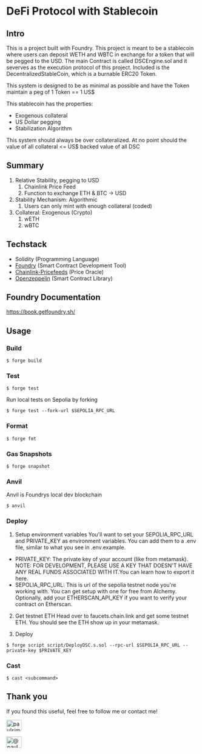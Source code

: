 # DeFi Protocol with Stablecoin
  
## Intro

This is a project built with Foundry.
This project is meant to be a stablecoin where users can deposit WETH and WBTC in exchange for a token that will be pegged to the USD.
The main Contract is called DSCEngine.sol and it severves as the execution protocol of this project. Included is the DecentralizedStableCoin, which is a burnable ERC20 Token.

This system is designed to be as minimal as possible and have the Token maintain a peg of 1 Token == 1 US$
 
  This stablecoin has the properties:
  - Exogenous collateral
  - US Dollar pegging
  - Stabilization Algorithm

This system should always be over collateralized. At no point should the value of all collateral <= US$ backed value of all DSC

## Summary

1. Relative Stability, pegging to USD
   1. Chainlink Price Feed
   2. Function to exchange ETH & BTC -> USD
2. Stability Mechanism: Algorithmic
   1. Users can only mint with enough collateral (coded)
3. Collateral: Exogenous (Crypto)
   1. wETH
   2. wBTC
   
## Techstack

- Solidity (Programming Language)
- [Foundry](https://book.getfoundry.sh/) (Smart Contract Development Tool)
- [Chainlink-Pricefeeds](https://docs.chain.link/data-feeds/price-feeds) (Price Oracle)
- [Openzeppelin](https://www.openzeppelin.com/contracts) (Smart Contract Library)

## Foundry Documentation

https://book.getfoundry.sh/

## Usage


### Build

```shell
$ forge build
```

### Test

```shell
$ forge test
```

Run local tests on Sepolia by forking
```shell
$ forge test --fork-url $SEPOLIA_RPC_URL
```

### Format

```shell
$ forge fmt
```

### Gas Snapshots

```shell
$ forge snapshot
```

### Anvil
Anvil is Foundrys local dev blockchain
```shell
$ anvil
```

### Deploy

1. Setup environment variables
You'll want to set your SEPOLIA_RPC_URL and PRIVATE_KEY as environment variables. You can add them to a .env file, similar to what you see in .env.example.

 - PRIVATE_KEY: The private key of your account (like from metamask). NOTE: FOR DEVELOPMENT, PLEASE USE A KEY THAT DOESN'T HAVE ANY REAL FUNDS ASSOCIATED WITH IT.You can learn how to export it here.
 - SEPOLIA_RPC_URL: This is url of the sepolia testnet node you're working with. You can get setup with one for free from Alchemy. Optionally, add your ETHERSCAN_API_KEY if you want to verify your contract on Etherscan.

2. Get testnet ETH
Head over to faucets.chain.link and get some testnet ETH. You should see the ETH show up in your metamask.

3. Deploy

```shell
$ forge script script/DeployDSC.s.sol --rpc-url $SEPOLIA_RPC_URL --private-key $PRIVATE_KEY
```

### Cast

```shell
$ cast <subcommand>
```

## Thank you

If you found this useful, feel free to follow me or contact me!
<p align="left">

<a href="https://linkedin.com/in/paulsimroth" target="blank"><img align="center" src="https://raw.githubusercontent.com/rahuldkjain/github-profile-readme-generator/master/src/images/icons/Social/linked-in-alt.svg" alt="paulsimroth" height="30" width="40" /></a>

<a href="https://medium.com/@paul.simroth" target="blank"><img align="center" src="https://raw.githubusercontent.com/rahuldkjain/github-profile-readme-generator/master/src/images/icons/Social/medium.svg" alt="@paul.simroth" height="30" width="40" /></a>
</p>